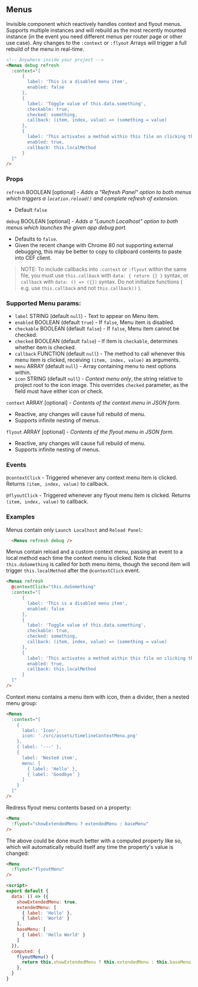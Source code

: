 ## Menus

Invisible component which reactively handles context and flyout menus. Supports multiple instances and will rebuild as the most recently mounted instance (in the event you need different menus per router page or other use case). Any changes to the `:context` or `:flyout` Arrays will trigger a full rebuild of the menu in real-time.

```html
<!-- Anywhere inside your project -->
<Menus debug refresh
  :context="[
      {
        label: 'This is a disabled menu item',
        enabled: false
      },
      {
        label: 'Toggle value of this.data.something',
        checkable: true,
        checked: something,
        callback: (item, index, value) => (something = value)
      },
      {
        label: 'This activates a method within this file on clicking this item',
        enabled: true,
        callback: this.localMethod
      }
  ]"
/>
```

### Props

`refresh` BOOLEAN [optional] - _Adds a "Refresh Panel" option to both menus which triggers a `location.reload()` and complete refresh of extension._
  - Default `false`

`debug` BOOLEAN [optional] - _Adds a "Launch Localhost" option to both menus which launches the given app debug port._
  - Defaults to `false`.
  - Given the recent change with Chrome 80 not supporting external debugging, this may be better to copy to clipboard contents to paste into CEF client.

> NOTE: To include callbacks into `:context` or `:flyout` within the same file, you must use `this.callback` with `data: { return {} }` syntax, or `callback` with `data: () => ({})` syntax. Do not initialize functions ( e.g. use `this.callback` and not `this.callback()` ).

### Supported Menu params:

- `label` STRING (default `null`) - Text to appear on Menu item.
- `enabled` BOOLEAN (default `true`) - If `false`, Menu item is disabled.
- `checkable` BOOLEAN (default `false`) - If `false`, Menu item cannot be checked.
- `checked` BOOLEAN (default `false`) - If item is `checkable`, determines whether item is checked.
- `callback` FUNCTION (default `null`) - The method to call whenever this menu item is clicked, receiving `(item, index, value)` as arguments.
- `menu` ARRAY (default `null`) - Array containing menu to nest options within.
- `icon` STRING (default `null`) - _Context menu only_, the string relative to project root to the icon image. This overrides `checked` parameter, as the field must have either icon or check.

`context` ARRAY [optional] - _Contents of the context menu in JSON form._
  
  - Reactive, any changes will cause full rebuild of menu.
  - Supports infinite nesting of menus.

`flyout` ARRAY [optional] - _Contents of the flyout menu in JSON form._

  - Reactive, any changes will cause full rebuild of menu.
  - Supports infinite nesting of menus.


### Events

`@contextClick` - Triggered whenever any context menu item is clicked. Returns `(item, index, value)` to callback.

`@flyoutClick` - Triggered whenever any flyout menu item is clicked. Returns `(item, index, value)` to callback.

### Examples

Menus contain only `Launch Localhost` and `Reload Panel`:

```html
  <Menus refresh debug />
```

Menus contain reload and a custom context menu, passing an event to a local method each time the context menu is clicked. Note that `this.doSomething` is called for both menu items, though the second item will trigger `this.localMethod` after the `@contextClick` event.
```html
<Menus refresh
  @contextClick="this.doSomething"
  :context="[
      {
        label: 'This is a disabled menu item',
        enabled: false
      },
      {
        label: 'Toggle value of this.data.something',
        checkable: true,
        checked: something,
        callback: (item, index, value) => (something = value)
      },
      {
        label: 'This activates a method within this file on clicking this item',
        enabled: true,
        callback: this.localMethod
      }
  ]"
/>
```

Context menu contains a menu item with icon, then a divider, then a nested menu group:

```html
<Menus
  :context="[
    {
      label: 'Icon',
      icon: './src/assets/timelineContextMenu.png'
    },
    { label: '---' },
    {
      label: 'Nested item',
      menu: [
        { label: 'Hello' },
        { label: 'Goodbye' }
      ]
    }
  ]"
/>
```

Redress flyout menu contents based on a property:

```html
<Menu 
  :flyout="showExtendedMenu ? extendedMenu : baseMenu"
/>
```

The above could be done much better with a computed property like so, which will automatically rebuild itself any time the property's value is changed:


```html
<Menu 
  :flyout="flyoutMenu"
/>
```

```html
<script>
export default {
  data: () => ({
    showExtendedMenu: true,
    extendedMenu: [
      { label: 'Hello' },
      { label: 'World' }
    ],
    baseMenu: [
      { label: 'Hello World' }
    ]
  }),
  computed: {
    flyoutMenu() {
      return this.showExtendedMenu ? this.extendedMenu : this.baseMenu,
    },
  }
}
```